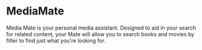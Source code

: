# MediaMate
Media Mate is your personal media assistant. Designed to aid in your search for related content, your Mate will allow you to search books and movies by filter to find just what you're looking for.
